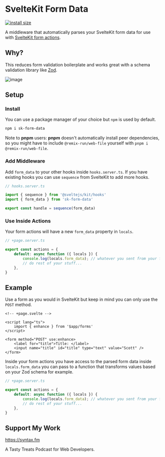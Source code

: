 # SvelteKit Form Data

[![install size](https://packagephobia.com/badge?p=sk-form-data)](https://packagephobia.com/result?p=sk-form-data)

A middleware that automatically parses your SvelteKit form data for use with [SvelteKit form actions](https://kit.svelte.dev/docs/form-actions).

## Why?

This reduces form validation boilerplate and works great with a schema validation library like [Zod](https://zod.dev/). 

![image](https://user-images.githubusercontent.com/38083522/218318411-5eed31f3-9f58-4a36-97e4-d47bbba0e893.png)


## Setup

### Install

You can use a package manager of your choice but `npm` is used by default.

```bash
npm i sk-form-data
```

Note to **pnpm** users: **pnpm** doesn't automatically install peer dependencies, so you might have to include `@remix-run/web-file` yourself with `pnpm i @remix-run/web-file`. 

### Add Middleware

Add `form_data` to your other hooks inside `hooks.server.ts`. If you have existing hooks you can use `sequence` from SvelteKit to add more hooks. 

```typescript
// hooks.server.ts

import { sequence } from '@sveltejs/kit/hooks'
import { form_data } from 'sk-form-data'

export const handle = sequence(form_data)
```

### Use Inside Actions

Your form actions will have a new `form_data` property in `locals`.

```ts
// +page.server.ts

export const actions = {
	default: async function ({ locals }) {
		console.log(locals.form_data); // whatever you sent from your form
		// do rest of your stuff...
	},
}
```

## Example

Use a form as you would in SvelteKit but keep in mind you can only use the `POST` method.

```svelte
<!-- +page.svelte -->

<script lang="ts">
	import { enhance } from '$app/forms'
</script>

<form method="POST" use:enhance>
	<label for="title">Title: </label>
	<input name="title" id="title" type="text" value="Scott" />
</form>
```

Inside your form actions you have access to the parsed form data inside `locals.form_data` you can pass to a function that transforms values based on your Zod schema for example.

```typescript
// +page.server.ts

export const actions = {
	default: async function ({ locals }) {
		console.log(locals.form_data); // whatever you sent from your form
		// do rest of your stuff...
	},
}
```

## Support My Work

https://syntax.fm

A Tasty Treats Podcast for Web Developers.
